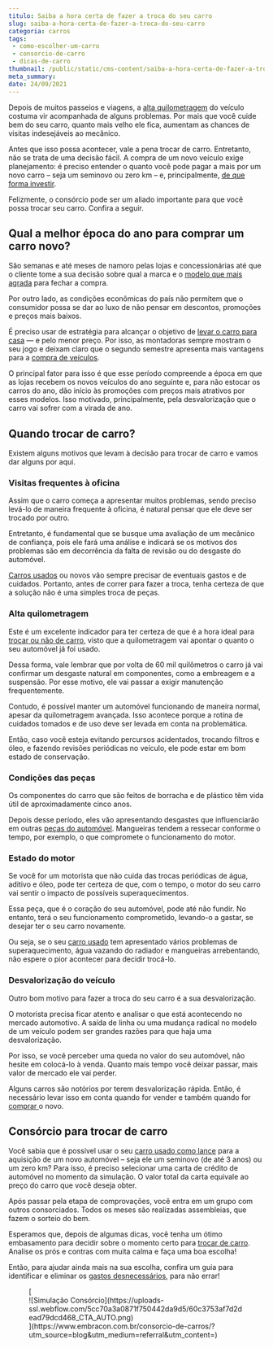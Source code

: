 ```yaml
---
titulo: Saiba a hora certa de fazer a troca do seu carro
slug: saiba-a-hora-certa-de-fazer-a-troca-do-seu-carro
categoria: carros
tags:
 - como-escolher-um-carro
 - consorcio-de-carro
 - dicas-de-carro
thumbnail: /public/static/cms-content/saiba-a-hora-certa-de-fazer-a-troca-do-seu-carro.jpg
meta_summary: 
date: 24/09/2021
---
```

Depois de muitos passeios e viagens, a [alta quilometragem](https://www.embracon.com.br/blog/saiba-qual-a-importancia-de-realizar-as-revisoes-regulares-do-carro) do veículo costuma vir acompanhada de alguns problemas. Por mais que você cuide bem do seu carro, quanto mais velho ele fica, aumentam as chances de visitas indesejáveis ao mecânico.

Antes que isso possa acontecer, vale a pena trocar de carro. Entretanto, não se trata de uma decisão fácil. A compra de um novo veículo exige planejamento: é preciso entender o quanto você pode pagar a mais por um novo carro – seja um seminovo ou zero km – e, principalmente, [de que forma investir](https://www.embracon.com.br/blog/entenda-como-comecar-a-investir-mesmo-com-pouco-dinheiro).

Felizmente, o consórcio pode ser um aliado importante para que você possa trocar seu carro. Confira a seguir.

Qual a melhor época do ano para comprar um carro novo? 
-------------------------------------------------------

São semanas e até meses de namoro pelas lojas e concessionárias até que o cliente tome a sua decisão sobre qual a marca e o [modelo que mais agrada](https://www.embracon.com.br/blog/hatch-ou-sedan-diferencas) para fechar a compra.

Por outro lado, as condições econômicas do país não permitem que o consumidor possa se dar ao luxo de não pensar em descontos, promoções e preços mais baixos.

É preciso usar de estratégia para alcançar o objetivo de [levar o carro para casa](https://www.embracon.com.br/blog/compre-o-primeiro-automovel-com-o-consorcio) — e pelo menor preço. Por isso, as montadoras sempre mostram o seu jogo e deixam claro que o segundo semestre apresenta mais vantagens para a [compra de veículos](https://www.embracon.com.br/blog/guia-completo-para-a-compra-do-primeiro-carro).

O principal fator para isso é que esse período compreende a época em que as lojas recebem os novos veículos do ano seguinte e, para não estocar os carros do ano, dão início às promoções com preços mais atrativos por esses modelos. Isso motivado, principalmente, pela desvalorização que o carro vai sofrer com a virada de ano.

Quando trocar de carro? 
------------------------

Existem alguns motivos que levam à decisão para trocar de carro e vamos dar alguns por aqui.

### Visitas frequentes à oficina 

Assim que o carro começa a apresentar muitos problemas, sendo preciso levá-lo de maneira frequente à oficina, é natural pensar que ele deve ser trocado por outro.

Entretanto, é fundamental que se busque uma avaliação de um mecânico de confiança, pois ele fará uma análise e indicará se os motivos dos problemas são em decorrência da falta de revisão ou do desgaste do automóvel.

[Carros usados](https://www.embracon.com.br/blog/comprar-carro-usado-com-a-carta-de-credito-do-consorcio) ou novos vão sempre precisar de eventuais gastos e de cuidados. Portanto, antes de correr para fazer a troca, tenha certeza de que a solução não é uma simples troca de peças.

### Alta quilometragem 

Este é um excelente indicador para ter certeza de que é a hora ideal para [trocar ou não de carro](https://www.embracon.com.br/blog/saiba-o-que-considerar-para-escolher-o-carro-ideal), visto que a quilometragem vai apontar o quanto o seu automóvel já foi usado.

Dessa forma, vale lembrar que por volta de 60 mil quilômetros o carro já vai confirmar um desgaste natural em componentes, como a embreagem e a suspensão. Por esse motivo, ele vai passar a exigir manutenção frequentemente.

Contudo, é possível manter um automóvel funcionando de maneira normal, apesar da quilometragem avançada. Isso acontece porque a rotina de cuidados tomados e de uso deve ser levada em conta na problemática.

Então, caso você esteja evitando percursos acidentados, trocando filtros e óleo, e fazendo revisões periódicas no veículo, ele pode estar em bom estado de conservação.

### Condições das peças 

Os componentes do carro que são feitos de borracha e de plástico têm vida útil de aproximadamente cinco anos.

Depois desse período, eles vão apresentando desgastes que influenciarão em outras [peças do automóvel](https://www.embracon.com.br/blog/4-motivos-para-voce-comprar-um-carro-novo). Mangueiras tendem a ressecar conforme o tempo, por exemplo, o que compromete o funcionamento do motor.

### Estado do motor 

Se você for um motorista que não cuida das trocas periódicas de água, aditivo e óleo, pode ter certeza de que, com o tempo, o motor do seu carro vai sentir o impacto de possíveis superaquecimentos.

Essa peça, que é o coração do seu automóvel, pode até não fundir. No entanto, terá o seu funcionamento comprometido, levando-o a gastar, se desejar ter o seu carro novamente.

Ou seja, se o seu [carro usado](https://www.embracon.com.br/blog/como-funcionam-os-carros-flex-e-quais-sao-as-suas-vantagens) tem apresentado vários problemas de superaquecimento, água vazando do radiador e mangueiras arrebentando, não espere o pior acontecer para decidir trocá-lo.

### Desvalorização do veículo 

Outro bom motivo para fazer a troca do seu carro é a sua desvalorização.

O motorista precisa ficar atento e analisar o que está acontecendo no mercado automotivo. A saída de linha ou uma mudança radical no modelo de um veículo podem ser grandes razões para que haja uma desvalorização.

Por isso, se você perceber uma queda no valor do seu automóvel, não hesite em colocá-lo à venda. Quanto mais tempo você deixar passar, mais valor de mercado ele vai perder.

Alguns carros são notórios por terem desvalorização rápida. Então, é necessário levar isso em conta quando for vender e também quando for [comprar ](https://www.embracon.com.br/blog/vantagens-consorcio-automovel)o novo.

Consórcio para trocar de carro 
-------------------------------

Você sabia que é possível usar o seu [carro usado como lance](https://www.embracon.com.br/conhecaoconsorcio/o-que-e-o-lance-troca-de-chaves) para a aquisição de um novo automóvel – seja ele um seminovo (de até 3 anos) ou um zero km? Para isso, é preciso selecionar uma carta de crédito de automóvel no momento da simulação. O valor total da carta equivale ao preço do carro que você deseja obter.

Após passar pela etapa de comprovações, você entra em um grupo com outros consorciados. Todos os meses são realizadas assembleias, que fazem o sorteio do bem.

Esperamos que, depois de algumas dicas, você tenha um ótimo embasamento para decidir sobre o momento certo para [trocar de carro](https://www.embracon.com.br/blog/4-motivos-para-voce-comprar-um-carro-novo). Analise os prós e contras com muita calma e faça uma boa escolha!

Então, para ajudar ainda mais na sua escolha, confira um guia para identificar e eliminar os [gastos desnecessários](https://www.embracon.com.br/blog/como-identificar-e-eliminar-gastos-desnecessarios), para não errar!

<figure class="w-richtext-figure-type-image w-richtext-align-center">[<div>![Simulação Consórcio](https://uploads-ssl.webflow.com/5cc70a3a0871f750442da9d5/60c3753af7d2dead79dcd468_CTA_AUTO.png)</div>](https://www.embracon.com.br/consorcio-de-carros/?utm_source=blog&utm_medium=referral&utm_content=)</figure>
